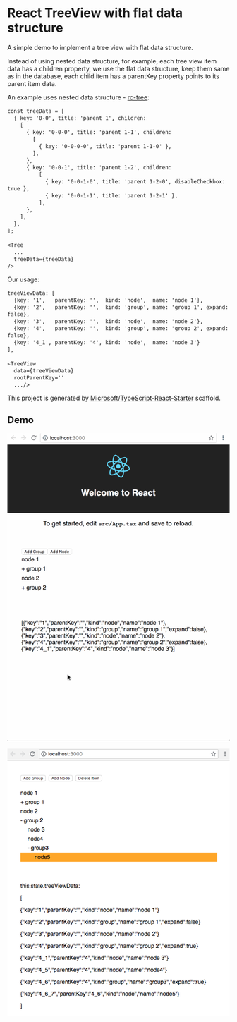 # React TreeView with flat data structure

A simple demo to implement a tree view with flat data structure.

Instead of using nested data structure, for example, each tree view item data has a children property, we use the flat data structure, keep them same as in the database, each child item has a parentKey property points to its parent item data.

An example uses nested data structure - [rc-tree](http://react-component.github.io/tree/examples/basic.html):

    const treeData = [
      { key: '0-0', title: 'parent 1', children:
        [
          { key: '0-0-0', title: 'parent 1-1', children:
            [
              { key: '0-0-0-0', title: 'parent 1-1-0' },
            ],
          },
          { key: '0-0-1', title: 'parent 1-2', children:
              [
                { key: '0-0-1-0', title: 'parent 1-2-0', disableCheckbox: true },
                { key: '0-0-1-1', title: 'parent 1-2-1' },
              ],
          },
        ],
      },
    ];

    <Tree
      ...
      treeData={treeData}
    />

Our usage:

    treeViewData: [
      {key: '1',   parentKey: '',  kind: 'node',  name: 'node 1'},
      {key: '2',   parentKey: '',  kind: 'group', name: 'group 1', expand: false},
      {key: '3',   parentKey: '',  kind: 'node',  name: 'node 2'},
      {key: '4',   parentKey: '',  kind: 'group', name: 'group 2', expand: false},
      {key: '4_1', parentKey: '4', kind: 'node',  name: 'node 3'}
    ],

    <TreeView
      data={treeViewData}
      rootParentKey=''
      .../>

This project is generated by [Microsoft/TypeScript-React-Starter](https://github.com/Microsoft/TypeScript-React-Starter) scaffold.

## Demo

![](./art/demo.gif)

![](./art/demo.png)
